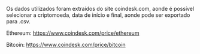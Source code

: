 Os dados utilizados foram extraídos do site coindesk.com, aonde é possível selecionar a criptomoeda, data de início e final, aonde pode ser exportado para .csv.

Ethereum: https://www.coindesk.com/price/ethereum

Bitcoin: https://www.coindesk.com/price/bitcoin
